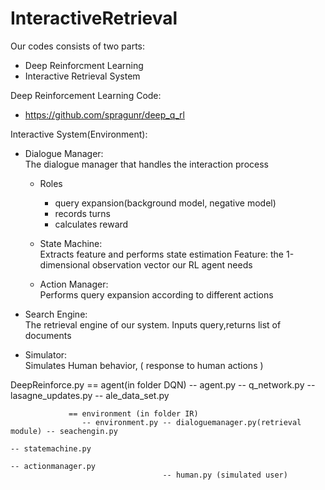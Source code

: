# InteractiveRetrieval

Our codes consists of two parts:
  * Deep Reinforcment Learning
  * Interactive Retrieval System

Deep Reinforcement Learning Code:
  * https://github.com/spragunr/deep_q_rl

Interactive System(Environment): <br/>
  * Dialogue Manager: <br/>
      The dialogue manager that handles the interaction process
    * Roles
      - query expansion(background model, negative model)
      - records turns
      - calculates reward

    * State Machine: <br/>
      Extracts feature and performs state estimation
      Feature: the 1-dimensional observation vector our RL agent needs

    * Action Manager: <br/>
      Performs query expansion according to different actions

  * Search Engine: <br/>
    The retrieval engine of our system.
    Inputs query,returns list of documents
  * Simulator: <br/>
    Simulates Human behavior, ( response to human actions )

DeepReinforce.py
                 == agent(in folder DQN)
                    -- agent.py -- q_network.py -- lasagne_updates.py
                                -- ale_data_set.py 
                      
                 == environment (in folder IR)
                    -- environment.py -- dialoguemanager.py(retrieval module) -- seachengin.py 
                                                                              -- statemachine.py
                                                                              -- actionmanager.py
                                      -- human.py (simulated user)
